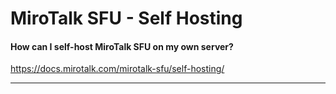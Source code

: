 # MiroTalk SFU - Self Hosting

#### How can I self-host MiroTalk SFU on my own server?

https://docs.mirotalk.com/mirotalk-sfu/self-hosting/

---
